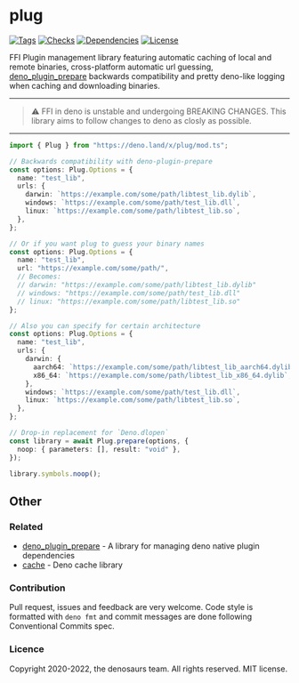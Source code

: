 # plug

[![Tags](https://img.shields.io/github/release/denosaurs/plug)](https://github.com/denosaurs/plug/releases)
[![Checks](https://github.com/denosaurs/plug/actions/workflows/deno.yml/badge.svg)](https://github.com/denosaurs/plug/actions/workflows/deno.yml)
[![Dependencies](https://github.com/denosaurs/plug/actions/workflows/depsbot.yml/badge.svg)](https://github.com/denosaurs/plug/actions/workflows/depsbot.yml)
[![License](https://img.shields.io/github/license/denosaurs/plug)](https://github.com/denosaurs/plug/blob/master/LICENSE)

FFI Plugin management library featuring automatic caching of local and remote
binaries, cross-platform automatic url guessing,
[deno_plugin_prepare](https://github.com/manyuanrong/deno-plugin-prepare)
backwards compatibility and pretty deno-like logging when caching and
downloading binaries.

---

> ⚠️ FFI in deno is unstable and undergoing BREAKING CHANGES. This library aims
> to follow changes to deno as closly as possible.

---

```typescript
import { Plug } from "https://deno.land/x/plug/mod.ts";

// Backwards compatibility with deno-plugin-prepare
const options: Plug.Options = {
  name: "test_lib",
  urls: {
    darwin: `https://example.com/some/path/libtest_lib.dylib`,
    windows: `https://example.com/some/path/test_lib.dll`,
    linux: `https://example.com/some/path/libtest_lib.so`,
  },
};

// Or if you want plug to guess your binary names
const options: Plug.Options = {
  name: "test_lib",
  url: "https://example.com/some/path/",
  // Becomes:
  // darwin: "https://example.com/some/path/libtest_lib.dylib"
  // windows: "https://example.com/some/path/test_lib.dll"
  // linux: "https://example.com/some/path/libtest_lib.so"
};

// Also you can specify for certain architecture
const options: Plug.Options = {
  name: "test_lib",
  urls: {
    darwin: {
      aarch64: `https://example.com/some/path/libtest_lib_aarch64.dylib`,
      x86_64: `https://example.com/some/path/libtest_lib_x86_64.dylib`,
    },
    windows: `https://example.com/some/path/test_lib.dll`,
    linux: `https://example.com/some/path/libtest_lib.so`,
  },
};

// Drop-in replacement for `Deno.dlopen`
const library = await Plug.prepare(options, {
  noop: { parameters: [], result: "void" },
});

library.symbols.noop();
```

## Other

### Related

- [deno_plugin_prepare](https://github.com/manyuanrong/deno-plugin-prepare) - A
  library for managing deno native plugin dependencies
- [cache](https://github.com/denosaurs/cache) - Deno cache library

### Contribution

Pull request, issues and feedback are very welcome. Code style is formatted with
`deno fmt` and commit messages are done following Conventional Commits spec.

### Licence

Copyright 2020-2022, the denosaurs team. All rights reserved. MIT license.
